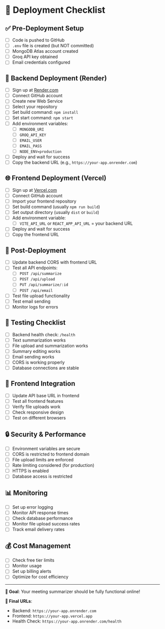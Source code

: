 # 🚀 Deployment Checklist

## ✅ Pre-Deployment Setup

- [ ] Code is pushed to GitHub
- [ ] `.env` file is created (but NOT committed)
- [ ] MongoDB Atlas account created
- [ ] Groq API key obtained
- [ ] Email credentials configured

## 🔧 Backend Deployment (Render)

- [ ] Sign up at [Render.com](https://render.com)
- [ ] Connect GitHub account
- [ ] Create new Web Service
- [ ] Select your repository
- [ ] Set build command: `npm install`
- [ ] Set start command: `npm start`
- [ ] Add environment variables:
  - [ ] `MONGODB_URI`
  - [ ] `GROQ_API_KEY`
  - [ ] `EMAIL_USER`
  - [ ] `EMAIL_PASS`
  - [ ] `NODE_ENV=production`
- [ ] Deploy and wait for success
- [ ] Copy the backend URL (e.g., `https://your-app.onrender.com`)

## 🌐 Frontend Deployment (Vercel)

- [ ] Sign up at [Vercel.com](https://vercel.com)
- [ ] Connect GitHub account
- [ ] Import your frontend repository
- [ ] Set build command (usually `npm run build`)
- [ ] Set output directory (usually `dist` or `build`)
- [ ] Add environment variable:
  - [ ] `VITE_API_URL` or `REACT_APP_API_URL` = your backend URL
- [ ] Deploy and wait for success
- [ ] Copy the frontend URL

## 🔄 Post-Deployment

- [ ] Update backend CORS with frontend URL
- [ ] Test all API endpoints:
  - [ ] `POST /api/summarize`
  - [ ] `POST /api/upload`
  - [ ] `PUT /api/summarize/:id`
  - [ ] `POST /api/email`
- [ ] Test file upload functionality
- [ ] Test email sending
- [ ] Monitor logs for errors

## 🧪 Testing Checklist

- [ ] Backend health check: `/health`
- [ ] Text summarization works
- [ ] File upload and summarization works
- [ ] Summary editing works
- [ ] Email sending works
- [ ] CORS is working properly
- [ ] Database connections are stable

## 📱 Frontend Integration

- [ ] Update API base URL in frontend
- [ ] Test all frontend features
- [ ] Verify file uploads work
- [ ] Check responsive design
- [ ] Test on different browsers

## 🔒 Security & Performance

- [ ] Environment variables are secure
- [ ] CORS is restricted to frontend domain
- [ ] File upload limits are enforced
- [ ] Rate limiting considered (for production)
- [ ] HTTPS is enabled
- [ ] Database access is restricted

## 📊 Monitoring

- [ ] Set up error logging
- [ ] Monitor API response times
- [ ] Check database performance
- [ ] Monitor file upload success rates
- [ ] Track email delivery rates

## 💰 Cost Management

- [ ] Check free tier limits
- [ ] Monitor usage
- [ ] Set up billing alerts
- [ ] Optimize for cost efficiency

---

**🎯 Goal**: Your meeting summarizer should be fully functional online!

**🔗 Final URLs**:
- Backend: `https://your-app.onrender.com`
- Frontend: `https://your-app.vercel.app`
- Health Check: `https://your-app.onrender.com/health` 